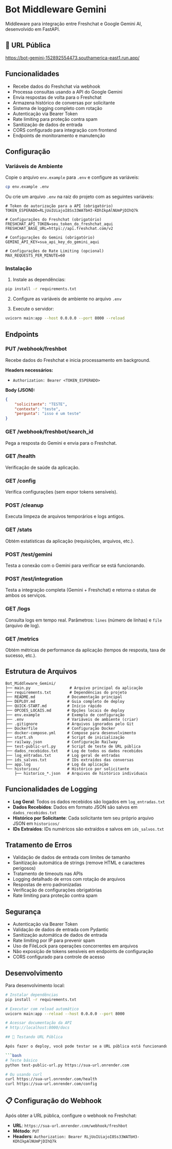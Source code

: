 # Bot Middleware Gemini

Middleware para integração entre Freshchat e Google Gemini AI, desenvolvido em FastAPI.

## 🚀 URL Pública

https://bot-gemini-152892554473.southamerica-east1.run.app/

## Funcionalidades

- Recebe dados do Freshchat via webhook
- Processa consultas usando a API do Google Gemini
- Envia respostas de volta para o Freshchat
- Armazena histórico de conversas por solicitante
- Sistema de logging completo com rotação
- Autenticação via Bearer Token
- Rate limiting para proteção contra spam
- Sanitização de dados de entrada
- CORS configurado para integração com frontend
- Endpoints de monitoramento e manutenção

## Configuração

### Variáveis de Ambiente

Copie o arquivo `env.example` para `.env` e configure as variáveis:

```bash
cp env.example .env
```

Ou crie um arquivo `.env` na raiz do projeto com as seguintes variáveis:

```env
# Token de autorização para a API (obrigatório)
TOKEN_ESPERADO=RLjUoIUiajoI8Ss33WATbH3-KDhIkpAlNUmPjDIhQ7k

# Configurações do Freshchat (obrigatório)
FRESHCHAT_API_TOKEN=seu_token_do_freshchat_aqui
FRESHCHAT_BASE_URL=https://api.freshchat.com/v2

# Configurações do Gemini (obrigatório)
GEMINI_API_KEY=sua_api_key_do_gemini_aqui

# Configurações de Rate Limiting (opcional)
MAX_REQUESTS_PER_MINUTE=60
```

### Instalação

1. Instale as dependências:
```bash
pip install -r requirements.txt
```

2. Configure as variáveis de ambiente no arquivo `.env`

3. Execute o servidor:
```bash
uvicorn main:app --host 0.0.0.0 --port 8000 --reload
```

## Endpoints

### PUT /webhook/freshbot
Recebe dados do Freshchat e inicia processamento em background.

**Headers necessários:**
- `Authorization: Bearer <TOKEN_ESPERADO>`

**Body (JSON):**
```json
{
    "solicitante": "TESTE",
    "contexto": "teste",
    "pergunta": "isso é um teste"
}
```

### GET /webhook/freshbot/search_id
Pega a resposta do Gemini e envia para o Freshchat.


### GET /health
Verificação de saúde da aplicação.

### GET /config
Verifica configurações (sem expor tokens sensíveis).

### POST /cleanup
Executa limpeza de arquivos temporários e logs antigos.

### GET /stats
Obtém estatísticas da aplicação (requisições, arquivos, etc.).

### POST /test/gemini
Testa a conexão com o Gemini para verificar se está funcionando.

### POST /test/integration
Testa a integração completa (Gemini + Freshchat) e retorna o status de ambos os serviços.

### GET /logs
Consulta logs em tempo real. Parâmetros: `lines` (número de linhas) e `file` (arquivo de log).

### GET /metrics
Obtém métricas de performance da aplicação (tempos de resposta, taxa de sucesso, etc.).

## Estrutura de Arquivos

```
Bot_Middleware_Gemini/
├── main.py                 # Arquivo principal da aplicação
├── requirements.txt        # Dependências do projeto
├── README.md              # Documentação principal
├── DEPLOY.md              # Guia completo de deploy
├── QUICK-START.md         # Início rápido
├── OPCOES_LOCAIS.md       # Opções locais de deploy
├── env.example            # Exemplo de configuração
├── .env                   # Variáveis de ambiente (criar)
├── .gitignore             # Arquivos ignorados pelo Git
├── Dockerfile             # Configuração Docker
├── docker-compose.yml     # Compose para desenvolvimento
├── start.sh               # Script de inicialização
├── railway.json           # Configuração Railway
├── test-public-url.py     # Script de teste de URL pública
├── dados_recebidos.txt    # Log de todos os dados recebidos
├── log_entradas.txt       # Log geral de entradas
├── ids_salvos.txt         # IDs extraídos das conversas
├── app.log                # Log da aplicação
└── historicos/            # Histórico por solicitante
    ├── historico_*.json   # Arquivos de histórico individuais
```

## Funcionalidades de Logging

- **Log Geral**: Todos os dados recebidos são logados em `log_entradas.txt`
- **Dados Recebidos**: Dados em formato JSON são salvos em `dados_recebidos.txt`
- **Histórico por Solicitante**: Cada solicitante tem seu próprio arquivo JSON em `historicos/`
- **IDs Extraídos**: IDs numéricos são extraídos e salvos em `ids_salvos.txt`

## Tratamento de Erros

- Validação de dados de entrada com limites de tamanho
- Sanitização automática de strings (remove HTML e caracteres perigosos)
- Tratamento de timeouts nas APIs
- Logging detalhado de erros com rotação de arquivos
- Respostas de erro padronizadas
- Verificação de configurações obrigatórias
- Rate limiting para proteção contra spam

## Segurança

- Autenticação via Bearer Token
- Validação de dados de entrada com Pydantic
- Sanitização automática de dados de entrada
- Rate limiting por IP para prevenir spam
- Uso de FileLock para operações concorrentes em arquivos
- Não exposição de tokens sensíveis em endpoints de configuração
- CORS configurado para controle de acesso

## Desenvolvimento

Para desenvolvimento local:

```bash
# Instalar dependências
pip install -r requirements.txt

# Executar com reload automático
uvicorn main:app --reload --host 0.0.0.0 --port 8000

# Acessar documentação da API
# http://localhost:8000/docs

## 🧪 Testando URL Pública

Após fazer o deploy, você pode testar se a URL pública está funcionando:

```bash
# Teste básico
python test-public-url.py https://sua-url.onrender.com

# Ou usando curl
curl https://sua-url.onrender.com/health
curl https://sua-url.onrender.com/config
```

## 📋 Configuração do Webhook

Após obter a URL pública, configure o webhook no Freshchat:

- **URL**: `https://sua-url.onrender.com/webhook/freshbot`
- **Método**: `PUT`
- **Headers**: `Authorization: Bearer RLjUoIUiajoI8Ss33WATbH3-KDhIkpAlNUmPjDIhQ7k` 
